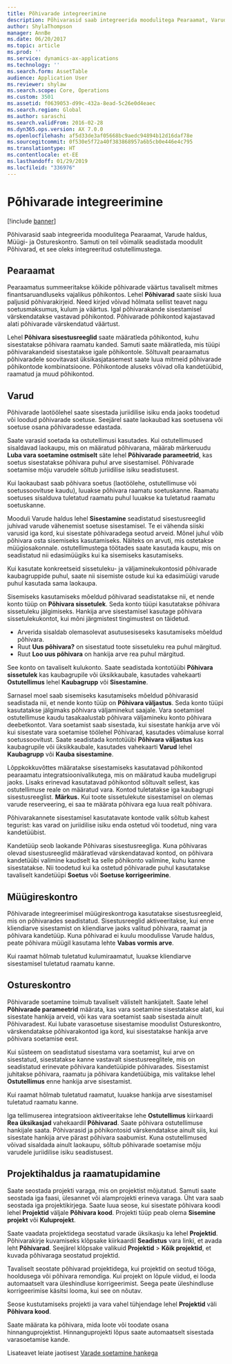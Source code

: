 ```yaml
---
title: Põhivarade integreerimine
description: Põhivarasid saab integreerida moodulitega Pearaamat, Varude haldus, Müügi- ja Ostureskontro. Samuti on teil võimalik seadistada moodulit Põhivarad, et see oleks integreeritud ostutellimustega.
author: ShylaThompson
manager: AnnBe
ms.date: 06/20/2017
ms.topic: article
ms.prod: ''
ms.service: dynamics-ax-applications
ms.technology: ''
ms.search.form: AssetTable
audience: Application User
ms.reviewer: shylaw
ms.search.scope: Core, Operations
ms.custom: 3501
ms.assetid: f0639053-d99c-432a-8ead-5c26e0d4eaec
ms.search.region: Global
ms.author: saraschi
ms.search.validFrom: 2016-02-28
ms.dyn365.ops.version: AX 7.0.0
ms.openlocfilehash: af5d33de3af05668bc9aedc94894b12d16daf78e
ms.sourcegitcommit: 0f530e5f72a40f383868957a6b5cb0e446e4c795
ms.translationtype: HT
ms.contentlocale: et-EE
ms.lasthandoff: 01/29/2019
ms.locfileid: "336976"
---
```

# <a name="fixed-assets-integration"></a>Põhivarade integreerimine

[!include [banner](../includes/banner.md)]

Põhivarasid saab integreerida moodulitega Pearaamat, Varude haldus, Müügi- ja Ostureskontro. Samuti on teil võimalik seadistada moodulit Põhivarad, et see oleks integreeritud ostutellimustega.

<a name="general-ledger"></a>Pearaamat
--------------

Pearaamatus summeeritakse kõikide põhivarade väärtus tavaliselt mitmes finantsaruandluseks vajalikus põhikontos. Lehel **Põhivarad** saate siiski luua paljusid põhivarakirjeid. Need kirjed võivad hõlmata sellist teavet nagu soetusmaksumus, kulum ja väärtus. Igal põhivarakande sisestamisel värskendatakse vastavad põhikontod. Põhivarade põhikontod kajastavad alati põhivarade värskendatud väärtust.

Lehel **Põhivara sisestusreeglid** saate määratleda põhikontod, kuhu sisestatakse põhivara raamatu kanded. Samuti saate määratleda, mis tüüpi põhivarakandeid sisestatakse igale põhikontole. Sõltuvalt pearaamatus põhivaradele soovitavast üksikasjatasemest saate luua mitmeid põhivarade põhikontode kombinatsioone. Põhikontode aluseks võivad olla kandetüübid, raamatud ja muud põhikontod.

## <a name="inventory-management"></a>Varud
Põhivarade laotöölehel saate sisestada juriidilise isiku enda jaoks toodetud või loodud põhivarade soetuse. Seejärel saate laokaubad kas soetusena või soetuse osana põhivaradesse edastada. 

Saate varasid soetada ka ostutellimusi kasutades. Kui ostutellimused sisaldavad laokaupu, mis on määratud põhivarana, määrab märkeruudu **Luba vara soetamine ostmiselt** säte lehel **Põhivarade parameetrid**, kas soetus sisestatakse põhivara puhul arve sisestamisel. Põhivarade soetamise mõju varudele sõltub juriidilise isiku seadistusest. 

Kui laokaubast saab põhivara soetus (laotöölehe, ostutellimuse või soetussoovituse kaudu), luuakse põhivara raamatu soetuskanne. Raamatu soetuses sisalduva tuletatud raamatu puhul luuakse ka tuletatud raamatu soetuskanne. 

Mooduli Varude haldus lehel **Sisestamine** seadistatud sisestusreeglid juhivad varude vähenemist soetuse sisestamisel. Te ei vähenda siiski varusid iga kord, kui sisestate põhivaradega seotud arveid. Mõnel juhul võib põhivara osta sisemiseks kasutamiseks. Näiteks on arvuti, mis ostetakse müügiosakonnale. ostutellimustega töötades saate kasutada kaupu, mis on seadistatud nii edasimüügiks kui ka sisemiseks kasutamiseks. 

Kui kasutate konkreetseid sissetuleku- ja väljaminekukontosid põhivarade kaubagruppide puhul, saate nii sisemiste ostude kui ka edasimüügi varude puhul kasutada sama laokaupa. 

Sisemiseks kasutamiseks mõeldud põhivarad seadistatakse nii, et nende konto tüüp on **Põhivara sissetulek**. Seda konto tüüpi kasutatakse põhivara sissetuleku jälgimiseks. Hankija arve sisestamisel kasutage põhivara sissetulekukontot, kui mõni järgmistest tingimustest on täidetud.

-   Arverida sisaldab olemasolevat asutusesiseseks kasutamiseks mõeldud põhivara.
-   Ruut **Uus põhivara?** on sisestatud toote sissetuleku rea puhul märgitud.
-   Ruut **Loo uus põhivara** on hankija arve rea puhul märgitud.

See konto on tavaliselt kulukonto. Saate seadistada kontotüübi **Põhivara sissetulek** kas kaubagrupile või üksikkaubale, kasutades vahekaarti **Ostutellimus** lehel **Kaubagrupp** või **Sisestamine**.

Sarnasel moel saab sisemiseks kasutamiseks mõeldud põhivarasid seadistada nii, et nende konto tüüp on **Põhivara väljastus**. Seda konto tüüpi kasutatakse jälgimaks põhivara väljaminekut saajale. Vara soetamisel ostutellimuse kaudu tasakaalustab põhivara väljamineku konto põhivara deebetkontot. Vara soetamist saab sisestada, kui sisestate hankija arve või kui sisestate vara soetamise töölehel Põhivarad, kasutades võimaluse korral soetussoovitust. Saate seadistada kontotüübi **Põhivara väljastus** kas kaubagrupile või üksikkaubale, kasutades vahekaarti **Varud** lehel **Kaubagrupp** või **Kauba sisestamine**. 

Lõppkokkuvõttes määratakse sisestamiseks kasutatavad põhikontod pearaamatu integratsioonivalikutega, mis on määratud kauba mudeligrupi jaoks. Lisaks erinevad kasutatavad põhikontod sõltuvalt sellest, kas ostutellimuse reale on määratud vara. Kontod tuletatakse iga kaubagrupi sisestusreeglist. 
**Märkus.** Kui toote sissetulekute sisestamisel on olemas varude reserveering, ei saa te määrata põhivara ega luua realt põhivara. 

Põhivarakannete sisestamisel kasutatavate kontode valik sõltub kahest tegurist: kas varad on juriidilise isiku enda ostetud või toodetud, ning vara kandetüübist. 

Kandetüüp seob laokande Põhivaras sisestusreegliga. Kuna põhivaras olevad sisestusreeglid määratlevad värskendatavad kontod, on põhivara kandetüübi valimine kaudselt ka selle põhikonto valimine, kuhu kanne sisestatakse. Nii toodetud kui ka ostetud põhivarade puhul kasutatakse tavaliselt kandetüüpi **Soetus** või **Soetuse korrigeerimine**.

## <a name="accounts-receivable"></a>Müügireskontro
Põhivarade integreerimisel müügireskontroga kasutatakse sisestusreegleid, mis on põhivarades seadistatud. Sisestusreeglid aktiveeritakse, kui enne kliendiarve sisestamist on kliendiarve jaoks valitud põhivara, raamat ja põhivara kandetüüp. Kuna põhivarad ei kuulu moodulisse Varude haldus, peate põhivara müügil kasutama lehte **Vabas vormis arve**. 

Kui raamat hõlmab tuletatud kulumiraamatut, luuakse kliendiarve sisestamisel tuletatud raamatu kanne.

## <a name="accounts-payable"></a>Ostureskontro
Põhivarade soetamine toimub tavaliselt välistelt hankijatelt. Saate lehel **Põhivarade parameetrid** määrata, kas vara soetamine sisestatakse alati, kui sisestate hankija arveid, või kas vara soetamist saab sisestada ainult Põhivaradest. Kui lubate varasoetuse sisestamise moodulist Ostureskontro, värskendatakse põhivarakontod iga kord, kui sisestatakse hankija arve põhivara soetamise eest. 

Kui süsteem on seadistatud sisestama vara soetamist, kui arve on sisestatud, sisestatakse kanne vastavalt sisestusreeglitele, mis on seadistatud erinevate põhivara kandetüüpide põhivarades. Sisestamist juhitakse põhivara, raamatu ja põhivara kandetüübiga, mis valitakse lehel **Ostutellimus** enne hankija arve sisestamist. 

Kui raamat hõlmab tuletatud raamatut, luuakse hankija arve sisestamisel tuletatud raamatu kanne.

Iga tellimuserea integratsioon aktiveeritakse lehe **Ostutellimus** kiirkaardi **Rea üksikasjad** vahekaardil **Põhivarad**. Saate põhivara ostutellimuse hankijale saata. Põhivarasid ja põhikontosid värskendatakse ainult siis, kui sisestate hankija arve pärast põhivara saabumist. Kuna ostutellimused võivad sisaldada ainult laokaupu, sõltub põhivarade soetamise mõju varudele juriidilise isiku seadistusest.

## <a name="project-management-and-accounting"></a>Projektihaldus ja raamatupidamine
Saate seostada projekti varaga, mis on projektist mõjutatud. Samuti saate seostada iga faasi, ülesannet või alamprojekti erineva varaga. Üht vara saab seostada iga projektikirjega. Saate luua seose, kui sisestate põhivara koodi lehel **Projektid** väljale **Põhivara kood**. Projekti tüüp peab olema **Sisemine projekt** või **Kuluprojekt**. 

Saate vaadata projektidega seostatud varade üksikasju ka lehel **Projektid**. Põhivarakirje kuvamiseks klõpsake kiirkaardil **Seadistus** vara linki, et avada leht **Põhivarad**. Seejärel klõpsake valikuid **Projektid** &gt; **Kõik projektid**, et kuvada põhivaraga seostatud projektid. 

Tavaliselt seostate põhivarad projektidega, kui projektid on seotud tööga, hooldusega või põhivara remondiga. Kui projekt on lõpule viidud, ei looda automaatselt vara üleshindluse korrigeerimist. Seega peate üleshindluse korrigeerimise käsitsi looma, kui see on nõutav. 

Seose kustutamiseks projekti ja vara vahel tühjendage lehel **Projektid** väli **Põhivara kood**. 

Saate määrata ka põhivara, mida loote või toodate osana hinnanguprojektist. Hinnanguprojekti lõpus saate automaatselt sisestada varasoetamise kande.

Lisateavet leiate jaotisest [Varade soetamine hankega](acquire-assets-procurement.md)



